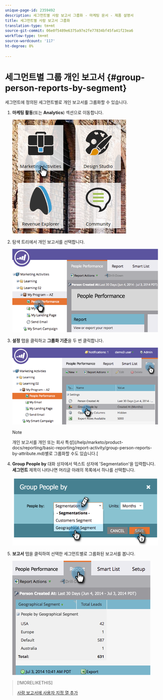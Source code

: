 ```yaml
---
unique-page-id: 2359492
description: 세그먼트별 사람 보고서 그룹화 - 마케팅 문서 - 제품 설명서
title: 세그먼트별 사람 보고서 그룹화
translation-type: tm+mt
source-git-commit: 06e0f5489e6375a97e2fe77834bf45fa41f23ea6
workflow-type: tm+mt
source-wordcount: '117'
ht-degree: 0%

---
```



# 세그먼트별 그룹 개인 보고서 {#group-person-reports-by-segment}

세그먼트에 정의된 세그먼트별로 개인 보고서를 그룹화할 수 있습니다.

1. **마케팅 활동**(또는 **Analytics**) 섹션으로 이동합니다.

   ![](assets/image2017-3-28-8-3a43-3a9.png)

1. 탐색 트리에서 개인 보고서를 선택합니다.

   ![](assets/image2017-3-28-9-3a25-3a0.png)

1. **설정** 탭을 클릭하고 **그룹화 기준**&#x200B;을 두 번 클릭합니다.

   ![](assets/image2017-3-28-9-3a25-3a22.png)

   >[!NOTE]
   >
   >개인 보고서를 개인 또는 회사 특성](/help/marketo/product-docs/reporting/basic-reporting/report-activity/group-person-reports-by-attribute.md)별로 그룹화할 수도 있습니다.[

1. **Group People by** 대화 상자에서 텍스트 상자에 &#39;Segmentation&#39;을 입력합니다. **세그먼트** 제목이 나타나면 머리글 아래의 목록에서 하나를 선택합니다.

   ![](assets/image2017-3-28-9-3a25-3a55.png)

1. **보고서** 탭을 클릭하여 선택한 세그먼트별로 그룹화된 보고서를 봅니다.

   ![](assets/image2017-3-28-9-3a26-3a13.png)

>[!MORELIKETHIS]
>
>[사람 보고서에 사용자 지정 열 추가](/help/marketo/product-docs/reporting/basic-reporting/editing-reports/add-custom-columns-to-a-person-report.md)
